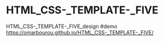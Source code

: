 # HTML_CSS-_TEMPLATE-_FIVE
HTML_CSS-_TEMPLATE-_FIVE_design
#demo
https://omarbourou.github.io/HTML_CSS-_TEMPLATE-_FIVE/
